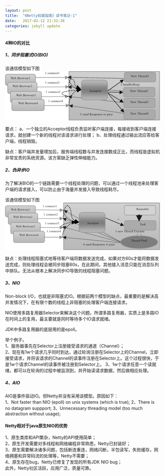 ```yaml
---
layout: post
title:  "《Netty权威指南》读书笔记-1"
date:   2017-02-12 21:32:38
categories: jekyll update
---
```

#### 4种IO的对比 ####

##### 1、同步阻塞式IO(BIO) #####

该通信模型如下图
![BIO](/assets/images/BIO.jpeg)

要点：
a、一个独立的Acceptor线程负责监听客户端连接，每接收到客户端连接请求，就创建一个新的线程对该请求进行处理；
b、处理线程通过输出流应答给客户端，线程销毁。

缺点：客户端并发量增加后，服务端线程数与并发连接数成正比，而线程是虚拟机非常宝贵的系统资源。该方案缺乏弹性伸缩能力。

##### 2、伪异步IO #####
为了解决BIO的一个链路需要一个线程处理的问题，可以通过一个线程池来处理客户端的请求接入，可以防止由于海量并发接入导致线程耗尽。

该通信模型如下图
![fakeAsync](/assets/images/fakeAsync.jpeg)

缺点：处理线程阻塞式地等待客户端将数据发送完成，如果对方60s才能将数据发送完成，则处理线程会被同步阻塞60s，在此期间，其他接入消息只能在消息队列中排队。无法从根本上解决同步IO导致的线程阻塞问题。

##### 3、NIO #####
Non-block I/O，也就是非阻塞式IO。根据前两个模型的缺点，最重要的是解决高并发情况下，在有限个数的线程上非阻塞的处理客户端连接请求。

NIO使用多路复用器Selector来解决这个问题。所谓多路复用器，实质上是多路IO在时间上的复用，最主要就是同时等待多个IO请求就绪。

JDK中多路复用器的底层用的是epoll。

举个例子。  
1、服务器事先在Selector上注册接受请求的通道（Channel）；  
2、现在有1w个请求几乎同时到达，通过轮询注册在Selector上的Channel，立即接受请求，并将该请求的Channel的读事件注册在Selector上。这个过程很快，于是1w个请求Channel的读事件被注册到Selector上。
3、1w个请求任意一个读就绪，都可以在轮询的过程中被监测到，并开始读请求数据，然后做相应处理。

##### 4、AIO #####
AIO是事件驱动IO。但Netty并没有采用该模型。原因如下：  
1、Not faster than NIO (epoll) on unix systems (which is true);
2、There is no datagram suppport;
3、Unnecessary threading model (too much abstraction without usage);

#### Netty相对于java原生NIO的优势 ####
1、原生类库和API繁杂，Netty的API使用简单；  
2、原生开发需要对多线程和网络编程非常熟悉，Netty已封装好；  
3、原生需要解决诸多问题，包括断连重连，网络闪断，半包读写，失败缓存，网络拥塞和异常码流的处理等，Netty不需要；  
4、原生存在bug，Netty已修复了发现的所有JDK NIO bug；  
此外，Netty社区活跃，应用广泛，质量可靠。
